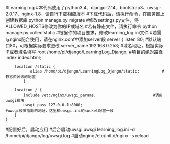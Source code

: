 #LearningLog
#本代码使用了python3.4、django-2.14、bootstrap3、uwsgi-2.0.17、nginx-1.8，请自行下载相应版本
#下载代码后，请执行命令，在服务器上创建数据库 python manage.py migrate
#修改settings.py文件，将ALLOWED_HOSTS修改为你的IP或域名
#若有静态文件，请执行命令 python manage.py collectstatic
#根据你的项目要求，修改learning_log.ini文件
#若需与nginx配合使用，请在nginx.conf中添加server段
server {
        listen 80;                                                   #默认端口80，可根据实际要求更改
        server_name 192.168.0.253;                                   #域名地址，根据实际IP或者域名填写
        root /home/pi/django/LearningLog_Django;                     #项目的绝对路径
        index index.html;

        location /static { 
               alias /home/pi/django/LearningLog_Django/static;          #静态资源访问配置
            }
    
        location / {
            include /etc/nginx/uwsgi_params;                         #调用uwsgi模块
            uwsgi_pass 127.0.0.1:8000;                               #uwsgi模块指向的地址，这里和uwsgi.ini的socket配置一致
        }   
    }   

#配置好后，启动应用
#后台启动uwsgi
uwsgi learning_log.ini -d /home/pi/django/log/uwsgi.log
#启动nginx
/etc/init.d/nginx -s reload